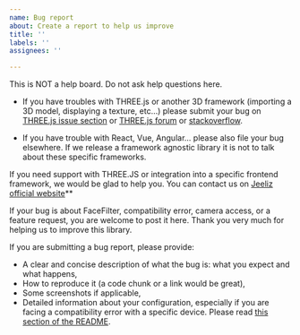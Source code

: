 ```yaml
---
name: Bug report
about: Create a report to help us improve
title: ''
labels: ''
assignees: ''

---
```


This is NOT a help board. Do not ask help questions here.

* If you have troubles with THREE.js or another 3D framework (importing a 3D model, displaying a texture, etc...) please submit your bug on [THREE.js issue section](https://github.com/mrdoob/three.js/issues) or [THREE.js forum](https://discourse.threejs.org/) or [stackoverflow](http://stackoverflow.com/questions/tagged/three.js).

* If you have trouble with React, Vue, Angular... please also file your bug elsewhere. If we release a framework agnostic library it is not to talk about these specific frameworks.

If you need support with THREE.JS or integration into a specific frontend framework, we would be glad to help you. You can contact us on [Jeeliz official website](https://jeeliz.com)**

If your bug is about FaceFilter, compatibility error, camera access, or a feature request, you are welcome to post it here. Thank you very much for helping us to improve this library. 

If you are submitting a bug report, please provide:

* A clear and concise description of what the bug is: what you expect and what happens,
* How to reproduce it (a code chunk or a link would be great),
* Some screenshots if applicable,
* Detailed information about your configuration, especially if you are facing a compatibility error with a specific device. Please read [this section of the README](https://github.com/jeeliz/jeelizFaceFilter#compatibility).
